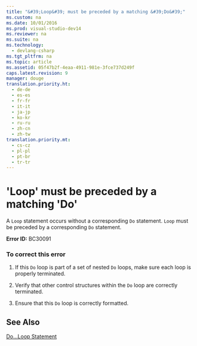 ```yaml
---
title: "&#39;Loop&#39; must be preceded by a matching &#39;Do&#39;"
ms.custom: na
ms.date: 10/01/2016
ms.prod: visual-studio-dev14
ms.reviewer: na
ms.suite: na
ms.technology: 
  - devlang-csharp
ms.tgt_pltfrm: na
ms.topic: article
ms.assetid: 05f47b2f-4eaa-4911-981e-3fce737d249f
caps.latest.revision: 9
manager: douge
translation.priority.ht: 
  - de-de
  - es-es
  - fr-fr
  - it-it
  - ja-jp
  - ko-kr
  - ru-ru
  - zh-cn
  - zh-tw
translation.priority.mt: 
  - cs-cz
  - pl-pl
  - pt-br
  - tr-tr
---
```

# &#39;Loop&#39; must be preceded by a matching &#39;Do&#39;
A `Loop` statement occurs without a corresponding `Do` statement. `Loop` must be preceded by a corresponding `Do` statement.  
  
 **Error ID:** BC30091  
  
### To correct this error  
  
1.  If this `Do` loop is part of a set of nested `Do` loops, make sure each loop is properly terminated.  
  
2.  Verify that other control structures within the `Do` loop are correctly terminated.  
  
3.  Ensure that this `Do` loop is correctly formatted.  
  
## See Also  
 [Do...Loop Statement](../Topic/Do...Loop%20Statement%20\(Visual%20Basic\).md)